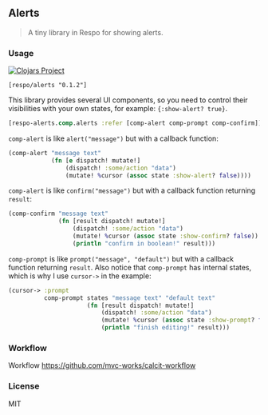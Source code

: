 
Alerts
----

> A tiny library in Respo for showing alerts.

### Usage

[![Clojars Project](https://img.shields.io/clojars/v/respo/alerts.svg)](https://clojars.org/respo/alerts)

```edn
[respo/alerts "0.1.2"]
```

This library provides several UI components, so you need to control their visibilities with your own states, for example: `{:show-alert? true}`.

```clojure
[respo-alerts.comp.alerts :refer [comp-alert comp-prompt comp-confirm]]
```

`comp-alert` is like `alert("message")` but with a callback function:

```clojure
(comp-alert "message text"
            (fn [e dispatch! mutate!]
                (dispatch! :some/action "data")
                (mutate! %cursor (assoc state :show-alert? false))))
```

`comp-alert` is like `confirm("message")` but with a callback function returning `result`:

```clojure
(comp-confirm "message text"
              (fn [result dispatch! mutate!]
                  (dispatch! :some/action "data")
                  (mutate! %cursor (assoc state :show-confirm? false))
                  (println "confirm in boolean!" result)))
```

`comp-prompt` is like `prompt("message", "default")` but with a callback function returning `result`. Also notice that `comp-prompt` has internal states, which is why I use `cursor->` in the example:

```clojure
(cursor-> :prompt
          comp-prompt states "message text" "default text"
                      (fn [result dispatch! mutate!]
                          (dispatch! :some/action "data")
                          (mutate! %cursor (assoc state :show-prompt? false))
                          (println "finish editing!" result)))
```

### Workflow

Workflow https://github.com/mvc-works/calcit-workflow

### License

MIT
